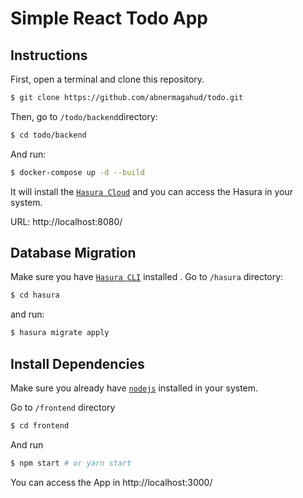 # Simple React Todo App


## Instructions

First, open a terminal and clone this repository.
```bash
$ git clone https://github.com/abnermagahud/todo.git
```
Then, go to `/todo/backend`directory: 
 ```bash
$ cd todo/backend
```
And run: 
```bash
$ docker-compose up -d --build
```

It will install the [`Hasura Cloud`](https://hasura.io/) and you can access the Hasura in your system.

URL: http://localhost:8080/

## Database Migration

Make sure you have [`Hasura CLI`](https://hasura.io/docs/latest/graphql/core/hasura-cli/install-hasura-cli.html#install-hasura-cli) installed .
 Go to `/hasura` directory:
```bash
$ cd hasura
```
and run:

```bash
$ hasura migrate apply 
```

## Install Dependencies

Make sure you already have [`nodejs`](https://nodejs.org/en/) installed in your system.

Go to `/frontend` directory 
```bash
$ cd frontend
```
And run
```bash
$ npm start # or yarn start
```


You can access the App in http://localhost:3000/